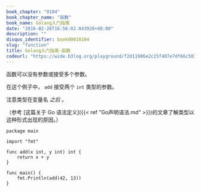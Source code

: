 ```yaml
---
book_chapter: "0104"
book_chapter_name: "函数"
book_name: Golang入门指南
date: "2016-02-26T16:56:02.043928+08:00"
description: ""
disqus_identifier: book00010104
slug: "function"
title: Golang入门指南-函数
codeurl: "https://wide.b3log.org/playground/f2d11986e2c25f487e7df66c5014e708.go"
---
```





函数可以没有参数或接受多个参数。

在这个例子中， `add` 接受两个 `int` 类型的参数。

注意类型在变量名 _之后_ 。


（参考 [这篇关于 Go 语法定义]({{< ref "Go声明语法.md" >}})的文章了解类型以这种形式出现的原因。）

``` 
package main

import "fmt"

func add(x int, y int) int {
	return x + y
}

func main() {
	fmt.Println(add(42, 13))
}

```

